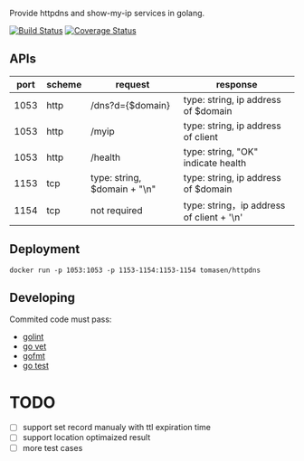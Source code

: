 Provide httpdns and show-my-ip services in golang.

[![Build Status](https://travis-ci.org/tomasen/httpdns.svg?branch=master)](https://travis-ci.org/tomasen/httpdns)
[![Coverage Status](https://coveralls.io/repos/tomasen/httpdns/badge.svg?branch=master&service=github)](https://coveralls.io/github/tomasen/httpdns?branch=master)

## APIs

| port | scheme | request | response |
| ------ | ------ | ------ | ------ |
| 1053 | http | /dns?d={$domain} | type: string, ip address of $domain |
| 1053 | http | /myip | type: string, ip address of client |
| 1053 | http | /health | type: string, "OK" indicate health |
| 1153 | tcp  | type: string, $domain + "\\n" | type: string, ip address of $domain |
| 1154 | tcp  | not required | type: string，ip address of client + '\\n' |

## Deployment

`docker run -p 1053:1053 -p 1153-1154:1153-1154 tomasen/httpdns`

## Developing

Commited code must pass:

* [golint](https://github.com/golang/lint)
* [go vet](https://godoc.org/golang.org/x/tools/cmd/vet)
* [gofmt](https://golang.org/cmd/gofmt)
* [go test](https://golang.org/cmd/go/#hdr-Test_packages)

# TODO

- [ ] support set record manualy with ttl expiration time
- [ ] support location optimaized result
- [ ] more test cases
